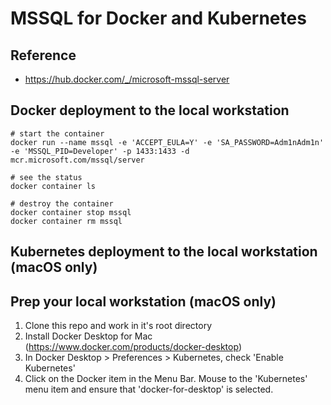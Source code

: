 # MSSQL for Docker and Kubernetes

## Reference
- https://hub.docker.com/_/microsoft-mssql-server


## Docker deployment to the local workstation

~~~
# start the container
docker run --name mssql -e 'ACCEPT_EULA=Y' -e 'SA_PASSWORD=Adm1nAdm1n' -e 'MSSQL_PID=Developer' -p 1433:1433 -d mcr.microsoft.com/mssql/server

# see the status
docker container ls

# destroy the container
docker container stop mssql
docker container rm mssql
~~~


## Kubernetes deployment to the local workstation (macOS only)

## Prep your local workstation (macOS only)
1. Clone this repo and work in it's root directory
1. Install Docker Desktop for Mac (https://www.docker.com/products/docker-desktop)
1. In Docker Desktop > Preferences > Kubernetes, check 'Enable Kubernetes'
1. Click on the Docker item in the Menu Bar. Mouse to the 'Kubernetes' menu item and ensure that 'docker-for-desktop' is selected.
